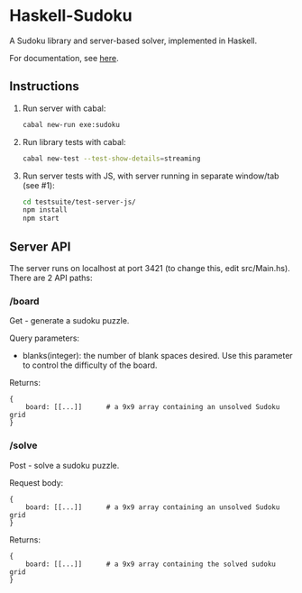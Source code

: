 # Haskell-Sudoku

A Sudoku library and server-based solver, implemented in Haskell.

For documentation, see [here](https://fpringle.github.io/haskell-sudoku/).

## Instructions

1.  Run server with cabal:
    ```bash
    cabal new-run exe:sudoku
    ```

2.  Run library tests with cabal:
    ```bash
    cabal new-test --test-show-details=streaming
    ```

3.  Run server tests with JS, with server running in separate window/tab (see #1):
    ```bash
    cd testsuite/test-server-js/
    npm install
    npm start
    ```
## Server API

The server runs on localhost at port 3421 (to change this, edit src/Main.hs). There are 2 API paths:

### /board
Get - generate a sudoku puzzle.

Query parameters:

- blanks(integer): the number of blank spaces desired. Use this parameter to control the difficulty of the board.
    
Returns:
```
{
    board: [[...]]      # a 9x9 array containing an unsolved Sudoku grid
}
```

### /solve
Post - solve a sudoku puzzle.

Request body:
```
{
    board: [[...]]      # a 9x9 array containing an unsolved Sudoku grid
}
```
    
Returns:
```
{
    board: [[...]]      # a 9x9 array containing the solved sudoku grid
}
```
